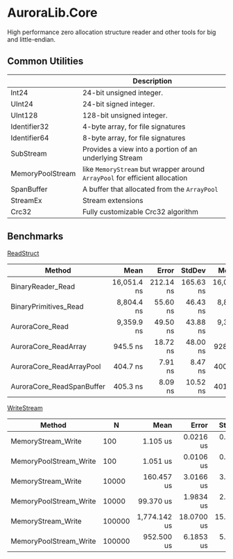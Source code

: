 # AuroraLib.Core

High performance zero allocation structure reader and other tools for big and little-endian.


## Common Utilities

|                | Description                                                                |
|----------------|----------------------------------------------------------------------------|
|Int24           | 24-bit unsigned integer.                                                   |
|UInt24          | 24-bit signed integer.                                                     |
|UInt128         | 128-bit unsigned integer.                                                  |
|Identifier32    | 4-byte array, for file signatures                                          |
|Identifier64    | 8-byte array, for file signatures                                          |
|SubStream       | Provides a view into a portion of an underlying Stream                     |
|MemoryPoolStream| like `MemoryStream` but wrapper around `ArrayPool` for efficient allocation|
|SpanBuffer      | A buffer that allocated from the `ArrayPool`                               |
|StreamEx        | Stream extensions                                                          |
|Crc32           | Fully customizable Crc32 algorithm                                         |

## Benchmarks

[ReadStruct](https://github.com/Venomalia/AuroraLib.Core/blob/main/Benchmark/Benchmarks/ReadStruct.cs)

|                    Method |        Mean |     Error |    StdDev |      Median |   Gen0 | Allocated |
|---------------------------|------------:|----------:|----------:|------------:|-------:|----------:|
|         BinaryReader_Read | 16,051.4 ns | 212.14 ns | 165.63 ns | 16,022.4 ns | 0.0305 |     160 B |
|     BinaryPrimitives_Read |  8,804.4 ns |  55.60 ns |  46.43 ns |  8,812.8 ns |      - |         - |
|           AuroraCore_Read |  9,359.9 ns |  49.50 ns |  43.88 ns |  9,362.7 ns |      - |         - |
|      AuroraCore_ReadArray |    945.5 ns |  18.72 ns |  48.00 ns |    928.9 ns | 3.8166 |   16024 B |
|  AuroraCore_ReadArrayPool |    404.7 ns |   7.91 ns |   8.47 ns |    400.1 ns |      - |         - |
| AuroraCore_ReadSpanBuffer |    405.3 ns |   8.09 ns |  10.52 ns |    401.1 ns |      - |         - |

[WriteStream](https://github.com/Venomalia/AuroraLib.Core/blob/main/Benchmark/Benchmarks/WriteStream.cs)

|                 Method |      N |         Mean |      Error |     StdDev |     Gen0 |     Gen1 |     Gen2 | Allocated |
|------------------------|------- |-------------:|-----------:|-----------:|---------:|---------:|---------:|----------:|
|     MemoryStream_Write |    100 |     1.105 us |  0.0216 us |  0.0191 us |   0.4597 |        - |        - |    1928 B |
| MemoryPoolStream_Write |    100 |     1.051 us |  0.0106 us |  0.0088 us |   0.0153 |        - |        - |      64 B |
|     MemoryStream_Write |  10000 |   160.457 us |  3.0166 us |  3.9225 us |  41.5039 |  41.5039 |  41.5039 |  262206 B |
| MemoryPoolStream_Write |  10000 |    99.370 us |  1.9834 us |  2.0368 us |        - |        - |        - |      64 B |
|     MemoryStream_Write | 100000 | 1,774.142 us | 18.0700 us | 15.0893 us | 498.0469 | 498.0469 | 498.0469 | 2097441 B |
| MemoryPoolStream_Write | 100000 |   952.500 us |  6.1853 us |  5.1650 us |        - |        - |        - |      66 B |